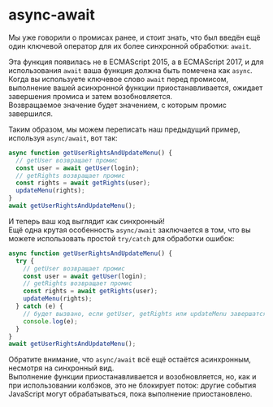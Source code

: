 # async-await

Мы уже говорили о промисах ранее, и стоит знать, что был введён ещё один ключевой оператор для их более синхронной обработки: `await`.

Эта функция появилась не в ECMAScript 2015, а в ECMAScript 2017, и для использования `await` ваша функция должна быть помечена как `async`.  
Когда вы используете ключевое слово `await` перед промисом, выполнение вашей асинхронной функции приостанавливается, ожидает завершения промиса и затем возобновляется.  
Возвращаемое значение будет значением, с которым промис завершился.

Таким образом, мы можем переписать наш предыдущий пример, используя `async/await`, вот так:

```javascript
async function getUserRightsAndUpdateMenu() {
  // getUser возвращает промис
  const user = await getUser(login);
  // getRights возвращает промис
  const rights = await getRights(user);
  updateMenu(rights);
}
await getUserRightsAndUpdateMenu();
```

И теперь ваш код выглядит как синхронный!  
Ещё одна крутая особенность `async/await` заключается в том, что вы можете использовать простой `try/catch` для обработки ошибок:

```javascript
async function getUserRightsAndUpdateMenu() {
  try {
    // getUser возвращает промис
    const user = await getUser(login);
    // getRights возвращает промис
    const rights = await getRights(user);
    updateMenu(rights);
  } catch (e) {
    // будет вызвано, если getUser, getRights или updateMenu завершатся с ошибкой
    console.log(e);
  }
}
await getUserRightsAndUpdateMenu();
```

Обратите внимание, что `async/await` всё ещё остаётся асинхронным, несмотря на синхронный вид.  
Выполнение функции приостанавливается и возобновляется, но, как и при использовании колбэков, это не блокирует поток: другие события JavaScript могут обрабатываться, пока выполнение приостановлено.
